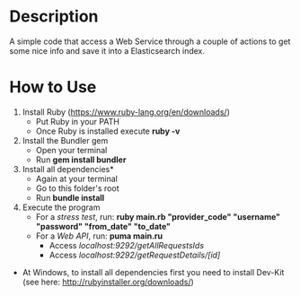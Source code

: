 # Description

A simple code that access a Web Service through a couple of actions to get some nice info and save it into a Elasticsearch index.

# How to Use
1. Install Ruby (https://www.ruby-lang.org/en/downloads/)
    * Put Ruby in your PATH
    * Once Ruby is installed execute **ruby -v**
2. Install the Bundler gem
    * Open your terminal
    * Run **gem install bundler**
3. Install all dependencies*
    * Again at your terminal
    * Go to this folder's root
    * Run **bundle install**
4. Execute the program
    * For a _stress test_, run: **ruby main.rb "provider_code" "username" "password" "from_date" "to_date"**
    * For a _Web API_, run: **puma main.ru**
        * Access _localhost:9292/getAllRequestsIds_ 
        * Access _localhost:9292/getRequestDetails/[id]_

* At Windows, to install all dependencies first you need to install Dev-Kit (see here: http://rubyinstaller.org/downloads/)
